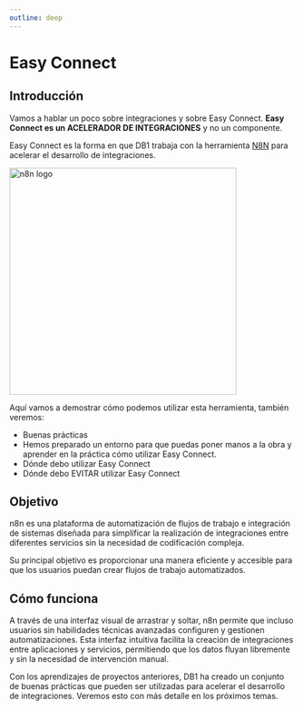 ```yaml
---
outline: deep
---
```


# Easy Connect

## Introducción

Vamos a hablar un poco sobre integraciones y sobre Easy Connect.
<b> Easy Connect es un ACELERADOR DE INTEGRACIONES</b> y no un componente.

Easy Connect es la forma en que DB1 trabaja con la herramienta <a href="https://n8n.io" target="_blank">N8N</a> para acelerar el desarrollo de integraciones.

<img src="/img/components/easy-connect/n8n-logo.png" alt="n8n logo" width="400" />

Aquí vamos a demostrar cómo podemos utilizar esta herramienta, también veremos:

- Buenas prácticas
- Hemos preparado un entorno para que puedas poner manos a la obra y aprender en la práctica cómo utilizar Easy Connect.
- Dónde debo utilizar Easy Connect
- Dónde debo EVITAR utilizar Easy Connect

## Objetivo

n8n es una plataforma de automatización de flujos de trabajo e integración de sistemas diseñada para simplificar la realización de integraciones entre diferentes servicios sin la necesidad de codificación compleja.

Su principal objetivo es proporcionar una manera eficiente y accesible para que los usuarios puedan crear flujos de trabajo automatizados.

## Cómo funciona

A través de una interfaz visual de arrastrar y soltar, n8n permite que incluso usuarios sin habilidades técnicas avanzadas configuren y gestionen automatizaciones. Esta interfaz intuitiva facilita la creación de integraciones entre aplicaciones y servicios, permitiendo que los datos fluyan libremente y sin la necesidad de intervención manual.

Con los aprendizajes de proyectos anteriores, DB1 ha creado un conjunto de buenas prácticas que pueden ser utilizadas para acelerar el desarrollo de integraciones.
Veremos esto con más detalle en los próximos temas.